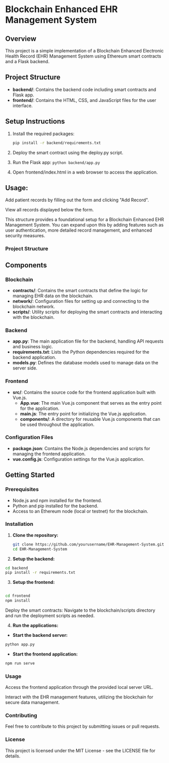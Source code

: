 # Blockchain Enhanced EHR Management System

## Overview
This project is a simple implementation of a Blockchain Enhanced Electronic Health Record (EHR) Management System using Ethereum smart contracts and a Flask backend.

## Project Structure
- **backend/**: Contains the backend code including smart contracts and Flask app.
- **frontend/**: Contains the HTML, CSS, and JavaScript files for the user interface.

## Setup Instructions
1. Install the required packages:
   ```bash
   pip install -r backend/requirements.txt

2. Deploy the smart contract using the deploy.py script.

3. Run the Flask app:
``` python backend/app.py ``` 

4. Open frontend/index.html in a web browser to access the application.

## Usage:

Add patient records by filling out the form and clicking "Add Record".

View all records displayed below the form.


This structure provides a foundational setup for a Blockchain Enhanced EHR Management System. You can expand upon this by adding features such as user authentication, more detailed record management, and enhanced security measures.

### Project Structure


## Components

### Blockchain
- **contracts/**: Contains the smart contracts that define the logic for managing EHR data on the blockchain.
- **network/**: Configuration files for setting up and connecting to the blockchain network.
- **scripts/**: Utility scripts for deploying the smart contracts and interacting with the blockchain.

### Backend
- **app.py**: The main application file for the backend, handling API requests and business logic.
- **requirements.txt**: Lists the Python dependencies required for the backend application.
- **models.py**: Defines the database models used to manage data on the server side.

### Frontend
- **src/**: Contains the source code for the frontend application built with Vue.js.
  - **App.vue**: The main Vue.js component that serves as the entry point for the application.
  - **main.js**: The entry point for initializing the Vue.js application.
  - **components/**: A directory for reusable Vue.js components that can be used throughout the application.

### Configuration Files
- **package.json**: Contains the Node.js dependencies and scripts for managing the frontend application.
- **vue.config.js**: Configuration settings for the Vue.js application.

## Getting Started

### Prerequisites
- Node.js and npm installed for the frontend.
- Python and pip installed for the backend.
- Access to an Ethereum node (local or testnet) for the blockchain.

### Installation

1. **Clone the repository:**
   ```bash
   git clone https://github.com/yourusername/EHR-Management-System.git
   cd EHR-Management-System

2. **Setup the backend:**
```bash
cd backend
pip install -r requirements.txt
```
3. **Setup the frontend:**

```bash

cd frontend
npm install
```
Deploy the smart contracts: Navigate to the blockchain/scripts directory and run the deployment scripts as needed.

4. **Run the applications:**

- **Start the backend server:**
```bash
python app.py
```
- **Start the frontend application:**
```bash
npm run serve
```

### Usage

Access the frontend application through the provided local server URL.

Interact with the EHR management features, utilizing the blockchain for secure data management.


### Contributing
Feel free to contribute to this project by submitting issues or pull requests.

### License
This project is licensed under the MIT License - see the LICENSE file for details.
